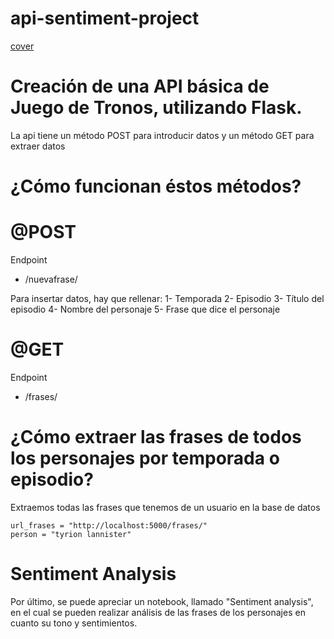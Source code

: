 # api-sentiment-project

[cover](../images/Juego_de_Tronos.jpg)

# Creación de una API básica de Juego de Tronos, utilizando Flask.
La api tiene un método POST para introducir datos y un método GET para extraer datos

# ¿Cómo funcionan éstos métodos?

# @POST
Endpoint
- /nuevafrase/

Para insertar datos, hay que rellenar:
1- Temporada
2- Episodio
3- Título del episodio
4- Nombre del personaje
5- Frase que dice el personaje


# @GET
Endpoint
- /frases/<nombre>

# ¿Cómo extraer las frases de todos los personajes por temporada o episodio?

Extraemos todas las frases que tenemos de un usuario en la base de datos

```
url_frases = "http://localhost:5000/frases/"
person = "tyrion lannister"
```

# Sentiment Analysis

Por último, se puede apreciar un notebook, llamado "Sentiment analysis", en el cual se pueden realizar análisis de las frases de los personajes en cuanto su tono y sentimientos.
